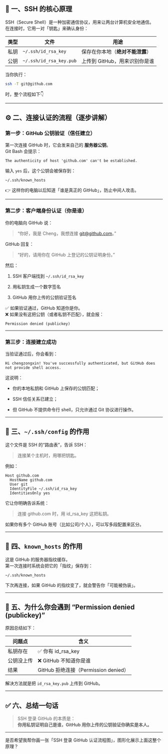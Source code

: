 ## 🧠 一、SSH 的核心原理

SSH（Secure Shell）是一种加密通信协议，用来让两台计算机安全地通信。  
在连接时，它用一对「钥匙」来确认身份：

|类型|文件|用途|
|---|---|---|
|私钥|`~/.ssh/id_rsa_key`|保存在你本地（**绝对不能泄露**）|
|公钥|`~/.ssh/id_rsa_key.pub`|上传到 GitHub，用来识别你是谁|

当你执行：

```bash
ssh -T git@github.com
```

时，整个流程如下👇

---

## ⚙️ 二、连接认证的流程（逐步讲解）

### 第一步：GitHub 公钥验证（信任建立）

第一次连接 GitHub 时，它会发来自己的 **服务器公钥**。  
Git Bash 会提示：

```
The authenticity of host 'github.com' can't be established.
```

输入 `yes` 后，这个公钥会被保存到：

```
~/.ssh/known_hosts
```

👉 这样你的电脑以后知道「谁是真正的 GitHub」，防止中间人攻击。

---

### 第二步：客户端身份认证（你是谁）

你的电脑向 GitHub 说：

> “你好，我是 Cheng，我想连接 [git@github.com](mailto:git@github.com)。”

GitHub 回复：

> “好的，请用你在 GitHub 上登记的公钥证明身份。”

然后：

1. SSH 客户端找到 `~/.ssh/id_rsa_key`
    
2. 用私钥生成一个数字签名
    
3. GitHub 用你上传的公钥验证签名
    

✅ 如果验证通过，GitHub 知道你是你。  
❌ 如果没有这把公钥（或者私钥不匹配），就会报：

```
Permission denied (publickey)
```

---

### 第三步：连接建立成功

当验证通过后，你会看到：

```
Hi chengzongxin! You've successfully authenticated, but GitHub does not provide shell access.
```

这说明：

- 你的本地私钥和 GitHub 上保存的公钥匹配；
    
- SSH 信任关系已建立；
    
- 但 GitHub 不提供命令行 shell，只允许通过 Git 协议进行操作。
    

---

## 🧩 三、`~/.ssh/config` 的作用

这个文件是 SSH 的“路由表”，告诉 SSH：

> 连接某个主机时，用哪把钥匙。

例如：

```
Host github.com
  HostName github.com
  User git
  IdentityFile ~/.ssh/id_rsa_key
  IdentitiesOnly yes
```

它让你明确告诉系统：

> 连接 github.com 时，用 id_rsa_key 这把私钥。

如果你有多个 GitHub 账号（比如公司/个人），可以写多段配置来区分。

---

## 🧰 四、`known_hosts` 的作用

这是 GitHub 的服务器指纹缓存。  
第一次连接时系统会把它的「指纹」保存到：

```
~/.ssh/known_hosts
```

下次再连接，如果 GitHub 的指纹变了，就会警告你「可能被伪装」。

---

## 🚦 五、为什么你会遇到 “Permission denied (publickey)”

原因总结如下：

|问题点|含义|
|---|---|
|私钥存在|✅ 你有 id_rsa_key|
|公钥没上传|❌ GitHub 不知道你是谁|
|结果|GitHub 拒绝连接（Permission denied）|

解决方法就是把 `id_rsa_key.pub` 上传到 GitHub。

---

## ✅ 六、总结一句话

> SSH 登录 GitHub 的本质是：  
> **你用私钥证明自己是谁，GitHub 用你上传的公钥验证你确实是本人。**

---

是否希望我帮你画一张「SSH 登录 GitHub 认证流程图」，图形化展示上面这整个原理？